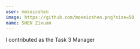 ```yaml
---
user: moseicshen
image: https://github.com/moseicshen.png?size=50
name: SHEN Zixuan
---
```

I contributed as the Task 3 Manager

